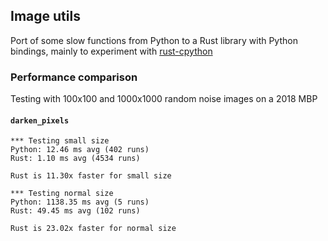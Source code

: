## Image utils

Port of some slow functions from Python to a Rust library with Python bindings, mainly to experiment with [rust-cpython](https://github.com/dgrunwald/rust-cpython)

### Performance comparison

Testing with 100x100 and 1000x1000 random noise images on a 2018 MBP

#### `darken_pixels`
```
*** Testing small size
Python: 12.46 ms avg (402 runs)
Rust: 1.10 ms avg (4534 runs)

Rust is 11.30x faster for small size

*** Testing normal size
Python: 1138.35 ms avg (5 runs)
Rust: 49.45 ms avg (102 runs)

Rust is 23.02x faster for normal size
```
